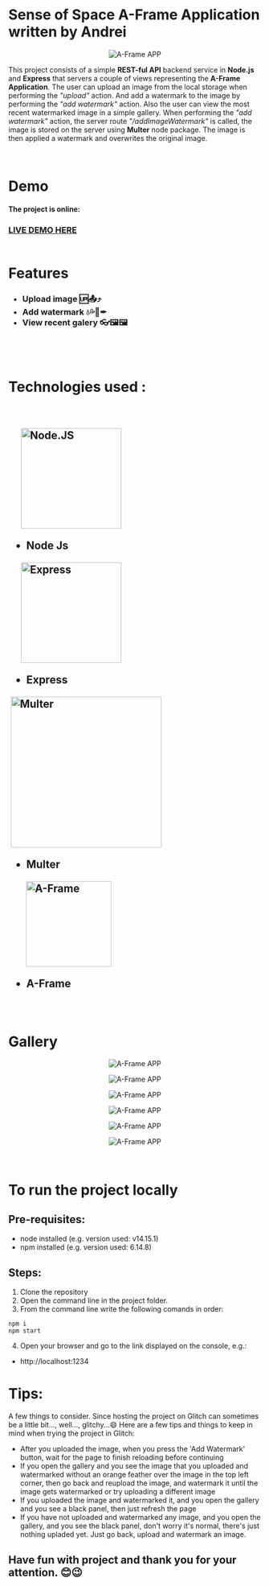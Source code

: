 # Sense of Space A-Frame Application written by Andrei


<p align="center">
    <img alt="A-Frame APP"  src="./images/s.png"/>
</p>


This project consists of a simple **REST-ful API** backend service in **Node.js** and **Express** 
that servers a couple of views representing the **A-Frame Application**.
The user can upload an image from the local storage when performing the *"upload"*
action. And add a watermark to the image by performing the *"add watermark"* action.
Also the user can view the most recent watermarked image in a simple gallery.
When performing the *"add watermark"* action, the server route *"/addImageWatermark"*
is called, the image is stored on the server using **Multer** node package. The image
is then applied a watermark and overwrites the original image.

<br>

# Demo

#### The project is online:

<h3>

[LIVE DEMO HERE](https://sense-of-space-a-frame-application.glitch.me/)
<br>
<br>

# Features
<h3>

* Upload image 🆙📤⤴
* Add watermark 💧💦📝✒
* View recent galery 👓🖼🖼
<br>
<br>

# Technologies used :
<br>
<h2> 

&nbsp;&nbsp;&nbsp;&nbsp;&nbsp;<img align='center' alt="Node.JS" width="200px" src="./images/n.png"/>
* Node Js

&nbsp;&nbsp;&nbsp;&nbsp;&nbsp;<img align='center' alt="Express" width="200px" src="./images/e.png"/>
* Express

&nbsp;<img align='center' alt="Multer" width="300px" src="./images/m.png"/>
* Multer

&nbsp;&nbsp;&nbsp;&nbsp;&nbsp;&nbsp;&nbsp;<img align='center' alt="A-Frame" width="170px" src="./images/a.png"/>
* A-Frame  
</br>

# Gallery
<p align="center">
    <img alt="A-Frame APP"  src="./images/s.png"/>
</p>
<p align="center">
    <img alt="A-Frame APP"  src="./images/g0.png"/>
</p>
<p align="center">
    <img alt="A-Frame APP"  src="./images/g1.png"/>
</p>
<p align="center">
    <img alt="A-Frame APP"  src="./images/g2.png"/>
</p>
<p align="center">
    <img alt="A-Frame APP"  src="./images/g3.png"/>
</p>
<p align="center">
    <img alt="A-Frame APP"  src="./images/g4.png"/>
</p>

</br>

# To run the project locally

## Pre-requisites:
- node installed (e.g. version used: v14.15.1)
- npm installed (e.g. version used: 6.14.8)

## Steps:

1. Clone the repository
2. Open the command line in the project folder.
3. From the command line write the following comands in order:
```
npm i
npm start
```
4. Open your browser and go to the link displayed on the console,
e.g.:
- http://localhost:1234


# Tips:

A few things to consider.
Since hosting the project on Glitch can sometimes be a
little bit..., well..., glitchy...😄
Here are a few tips and things to keep in mind when trying the project in Glitch:
* After you uploaded the image, when you press the 'Add Watermark' button,
wait for the page to finish reloading before continuing
* If you open the gallery and you see the image that you uploaded and watermarked
without an orange feather over the image in the top left corner, then go back and 
reupload the image, and watermark it until the image gets watermarked or try 
uploading a different image
* If you uploaded the image and watermarked it, and you open the gallery 
and you see a black panel, then just refresh the page
* If you have not uploaded and watermarked any image, and you open the gallery,
and you see the black panel, don't worry it's normal, there's just nothing upladed
yet. Just go back, upload and watermark an image.

## Have fun with project and thank you for your attention. 😊😉


